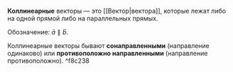 
**Коллинеарные** векторы — это [[Вектор|вектора]], которые лежат либо на одной прямой либо на параллельных прямых.

Обозначение: $\bar{a}∥\bar{b}$.

Коллинеарные векторы бывают **сонаправленными** (направление одинаково) или **противоположно направленными** (направление противоположно). ^f8c238